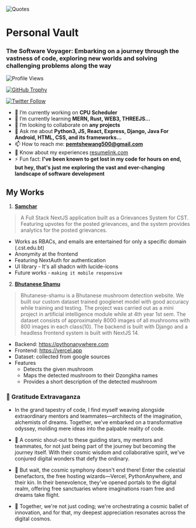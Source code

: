 ![Quotes](https://quotes-github-readme.vercel.app/api?type=horizontal&theme=tokyonight)

# Personal Vault 

### The Software Voyager: Embarking on a journey through the vastness of code, exploring new worlds and solving challenging problems along the way

![Profile Views](https://komarev.com/ghpvc/?username=pemtshewang&label=Profile%20views&color=0e75b6&style=flat)

[![GitHub Trophy](https://github-profile-trophy.vercel.app/?username=pemtshewang)](https://github.com/ryo-ma/github-profile-trophy)

[![Twitter Follow](https://img.shields.io/twitter/follow/pemtshewang_4?logo=twitter&style=for-the-badge)](https://twitter.com/pemtshewang_4)

- 🔭 I’m currently working on **CPU Scheduler**
- 🌱 I’m currently learning **MERN, Rust, WEB3, THREEJS...**
- 👯 I’m looking to collaborate on **any projects**
- 💬 Ask me about **Python3, JS, React, Express, Django, Java For Android, HTML, CSS, and its frameworks...**
- 📫 How to reach me: **pemtshewang500@gmail.com**
- 📄 Know about my experiences [resumelink.com](resumelink.com)
- ⚡ Fun fact: **I've been known to get lost in my code for hours on end, but hey, that's just me exploring the vast and ever-changing landscape of software development**

## My Works
1. **[Samchar](https://samchar.vercel.app)**
> A Full Stack NextJS application built as a Grievances System for CST. Featuring upvotes for the posted grievances, and the system provides analytics for the posted grievances.

   - Works as RBACs, and emails are entertained for only a specific domain (.cst.edu.bt)
   - Anonymity at the frontend
   - Featuring NextAuth for authentication
   - UI library - It's all shadcn with lucide-icons
   - Future works - `making it mobile responsive`
   
2. **[Bhutanese Shamu](https://bhutanese-shamu.vercel.app)**
> Bhutanese-shamu is a Bhutanese mushroom detection website. We built our custom dataset trained googlenet model with good accuracy while training and testing. The project was carried out as a mini project in artificial intelligence module while at 4th year 1st sem. The dataset consists of approximately 8000 images of all mushrooms with 800 images in each class(10). The backend is built with Django and a headless frontend system is built with NextJS 14.

   - Backend: https://pythonanywhere.com
   - Frontend: https://vercel.app
   - Dataset: collected from google sources  
   - Features
      - Detects the given mushroom
      - Maps the detected mushroom to their Dzongkha names
      - Provides a short description of the detected mushroom

### 🌈 Gratitude Extravaganza

- In the grand tapestry of code, I find myself weaving alongside extraordinary mentors and teammates—architects of the imagination, alchemists of dreams. Together, we've embarked on a transformative odyssey, molding mere ideas into the palpable reality of code.

- 🚀 A cosmic shout-out to these guiding stars, my mentors and teammates, for not just being part of the journey but becoming the journey itself. With their cosmic wisdom and collaborative spirit, we've conjured digital wonders that defy the ordinary.

- 🌟 But wait, the cosmic symphony doesn't end there! Enter the celestial benefactors, the free hosting wizards—Vercel, PythonAnywhere, and their kin. In their benevolence, they've opened portals to the digital realm, offering free sanctuaries where imaginations roam free and dreams take flight.

- 🌌 Together, we're not just coding; we're orchestrating a cosmic ballet of innovation, and for that, my deepest appreciation resonates across the digital cosmos.

